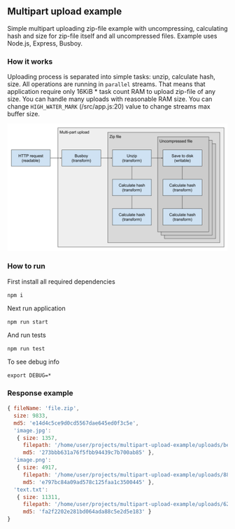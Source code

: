 ## Multipart upload example

Simple multipart uploading zip-file example with uncompressing, calculating hash and size for zip-file itself and all uncompressed files. Example uses Node.js, Express, Busboy.

### How it works

Uploading process is separated into simple tasks: unzip, calculate hash, size. All operations are running in `parallel` streams. That means that application require only 16KiB * task count RAM to upload zip-file of any size. You can handle many uploads with reasonable RAM size. You can change `HIGH_WATER_MARK` (/src/app.js:20) value to change streams max buffer size.

![testing mesh](https://github.com/demeter-macik/multipart-upload-example/blob/develop/docs/images/multipart-upload-stream.png)

### How to run

First install all required dependencies

```
npm i
```

Next run application
```
npm run start
```

And run tests
```
npm run test
```

To see debug info
```
export DEBUG=*
```

### Response example

```js
{ fileName: 'file.zip',
  size: 9833,
  md5: 'e14d4c5ce9d0cd5567dae645ed0f3c5e',
  'image.jpg': 
   { size: 1357,
     filepath: '/home/user/projects/multipart-upload-example/uploads/bedde47d-8c47-4c6c-b707-f5321c2eede7-image.jpg',
     md5: '273bbb631a76f5fbb94439c7b700ab85' },
  'image.png': 
   { size: 4917,
     filepath: '/home/user/projects/multipart-upload-example/uploads/889c7e48-37dd-4593-a6d9-f50676fed8dd-image.png',
     md5: 'e797bc84a09ad578c125faa1c3500445' },
  'text.txt': 
   { size: 11311,
     filepath: '/home/user/projects/multipart-upload-example/uploads/629bf40c-31ef-4632-813d-e8074095b58a-text.txt',
     md5: 'fa2f2202e281bd064ada88c5e2d5e183' } 
}
```